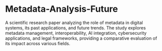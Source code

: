 # Metadata-Analysis-Future
A scientific research paper analyzing the role of metadata in digital systems, its past applications, and future trends. The study explores metadata management, interoperability, AI integration, cybersecurity applications, and legal frameworks, providing a comparative evaluation of its impact across various fields.
